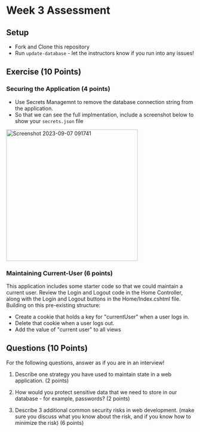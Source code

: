 # Week 3 Assessment

## Setup
* Fork and Clone this repository
* Run `update-database` - let the instructors know if you run into any issues!

## Exercise (10 Points)
### Securing the Application (4 points)
* Use Secrets Managemnt to remove the database connection string from the application.
* So that we can see the full implmentation, include a screenshot below to show your `secrets.json` file

<img width="352" alt="Screenshot 2023-09-07 091741" src="https://github.com/RafiWick/Mod4Week3_Assessment/assets/130600943/0e984524-134e-4099-a12b-a2688e67d898">


### Maintaining Current-User (6 points)

This application includes some starter code so that we could maintain a current user.  Review the Login and Logout code in the Home Controller, along with the Login and Logout buttons in the Home/Index.cshtml file.  Building on this pre-existing structure:
* Create a cookie that holds a key for "currentUser" when a user logs in.
* Delete that cookie when a user logs out.
* Add the value of "current user" to all views

## Questions (10 Points)

For the following questions, answer as if you are in an interview!
1. Describe one strategy you have used to maintain state in a web application. (2 points)

2. How would you protect sensitive data that we need to store in our database - for example, passwords? (2 points)

3. Describe 3 additional common security risks in web development. (make sure you discuss what you know about the risk, and if you know how to minimize the risk) (6 points)

